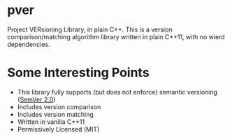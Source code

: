 # pver

Project VERsioning Library, in plain C++. This is a version
comparison/matching algorithm library written in plain C++11, with no
wierd dependencies.

# Some Interesting Points
  * This library fully supports (but does not enforce) semantic versioning
    ([SemVer 2.0](http://semver.org/spec/v2.0.0.html))
  * Includes version comparison
  * Includes version matching
  * Written in vanilla C++11
  * Permissively Licensed (MIT)
